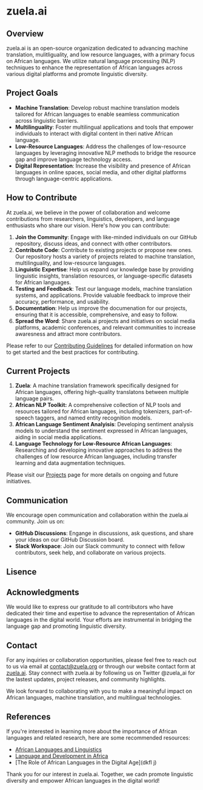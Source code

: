 # zuela.ai

## Overview

zuela.ai is an open-source organization dedicated to advancing machine translation, mulitliguality, and low resource languages, with a primary focus on African languages. We utilize natural language processing (NLP) techniques to enhance the representation of African languages across various digital platforms and promote linguistic diversity. 

## Project Goals

* __Machine Translation__: Develop robust machine translation models tailored for African languages to enable seamless communication across linguistic barriers. 
* __Multilinguality__: Foster multilingual applications and tools that empower individuals to interact with digital content in theri native African language. 
* __Low-Resource Languages__: Address the challenges of low-resource languages by leveraging innovative NLP methods to bridge the resource gap and improve language technology access. 
* __Digital Representation__: Increase the visibility and presence of African languages in online spaces, social media, and other digital platforms through language-centric applications. 

## How to Contribute

At zuela.ai, we believe in the power of collaboration and welcome contributions from researchers, linguistics, developers, and language enthusiasts who share our vision. Here's how you can contribute: 

1. __Join the Community__: Engage with like-minded individuals on our GitHub repository, discuss ideas, and connect with other contributors. 
2. __Contribute Code__: Contribute to existing projects or propose new ones. Our repository hosts a variety of projects related to machine translation, multilinguality, and low-resource languages.
3. __Linguistic Expertise__: Help us expand our knowledge base by providing linguistic insights, translation resources, or language-specific datasets for African languages.
4. __Testing and Feedback__: Test our language models, machine translation systems, and applications. Provide valuable feedback to improve their accuracy, performance, and usability. 
5. __Documentation__: Help us improve the documenation for our projects, ensuring that it is accessible, comprehensive, and easy to follow. 
6. __Spread the Word__: Share zuela.ai projects and initiatives on social media platforms, academic conferences, and relevant communities to increase awaresness and attract more contributors. 

Please refer to our [Contributing Guidelines](dhfkh) for detailed information on how to get started and the best practices for contributing.

## Current Projects

1. __Zuela__: A machine translation framework specifically designed for African languages, offering high-quality translatons between multiple language pairs. 
2. __African NLP Toolkit:__ A comprehensive collection of NLP tools and resources tailored for African languages, including tokenizers, part-of-speech taggers, and named entity recognition models.
3. __African Language Sentiment Analyisis__: Developing sentiment analysis models to understand the sentiment expressed in African languages, aiding in social media applications.
4. __Language Technology for Low-Resource African Languages__: Researching and developing innovative approaches to address the challenges of low resource African languages, including transfer learning and data augmentation techniques.

Please visit our [Projects](dklfj) page for more details on ongoing and future initiatives.

## Communication

We encourage open communication and collaboration within the zuela.ai community. Join us on: 

* __GitHub Discussions__: Engange in discussions, ask questions, and share your ideas on our GitHub Discussion board.
* __Slack Workspace__: Join our Slack community to connect with fellow contributors, seek help, and collaborate on various projects.

## Lisence

## Acknowledgments

We would like to express our gratitude to all contributors who have dedicated their time and expertise to advance the representation of African languages in the digital world. Your efforts are instrumental in bridging the language gap and promoting linguistic diversity.

## Contact

For any inquiries or collaboration opportunities, please feel free to reach out to us via email at contact@zuela.org or through our website contact form at [zuela.ai](lkdjlfj). Stay connect with zuela.ai by following us on Twitter @zuela_ai for the lastest updates, project releases, and community highlights.

We look forward to collaborating with you to make a meaningful impact on African languages, machine translation, and multilingual technologies.

## References

If you're interested in learning more about the importance of African languages and related research, here are some recommended resources: 

* [African Languages and Linguistics](dfad)
* [Language and Development in Africa](dafd)
* [The Role of African Languages in the Digital Age](dkfl j)

Thank you for our interest in zuela.ai. Together, we cadn promote linguistic diversity and empower African languages in the digital world!
